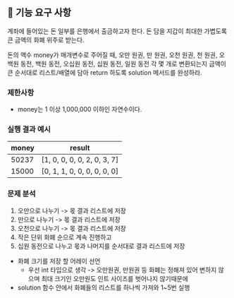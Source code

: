 ## 🚀 기능 요구 사항

계좌에 들어있는 돈 일부를 은행에서 출금하고자 한다. 돈 담을 지갑이 최대한 가볍도록 큰 금액의 화폐 위주로 받는다.

돈의 액수 money가 매개변수로 주어질 때, 오만 원권, 만 원권, 오천 원권, 천 원권, 오백원 동전, 백원 동전, 오십원 동전, 십원 동전, 일원 동전 각 몇 개로 변환되는지 금액이 큰 순서대로 리스트/배열에 담아 return 하도록 solution 메서드를 완성하라.

### 제한사항

- money는 1 이상 1,000,000 이하인 자연수이다.

### 실행 결과 예시

| money | result |
| --- | --- |
| 50237	| [1, 0, 0, 0, 0, 2, 0, 3, 7] |
| 15000	| [0, 1, 1, 0, 0, 0, 0, 0, 0] |

### 문제 분석
1. 오만으로 나누기 -> 몫 결과 리스트에 저장
2. 만으로 나누기 -> 몫 결과 리스트에 저장
3. 오천으로 나누기 -> 몫 결과 리스트에 저장
4. 작은 단위 화폐 순으로 계속 진행하고 
5. 십원 동전으로 나누고 몫과 나머지를 순서대로 결과 리스트에 저장
- 화폐 크기를 저장 할 어레이 선언
  - 우선 int 타입으로 생각 -> 오만원권, 만원권 등 화폐는 정해져 있어 변하지 않으며 최대 크기인 오만원도 인트 사이즈를 벗어나지 않기때문에
- solution 함수 안에서 화폐들의 리스트를 하나씩 가져와 1~5번 실행
